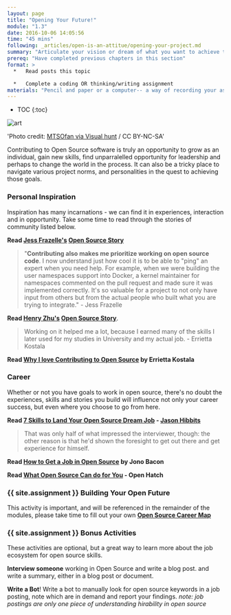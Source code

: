 ```yaml
---
layout: page
title: "Opening Your Future!"
module: "1.3"
date: 2016-10-06 14:05:56
time: "45 mins"
following: _articles/open-is-an-attitue/opening-your-project.md
summary: "Articulate your vision or dream of what you want to achieve through participation and leadership in open source, and experiment with expressing your vision in a short format."
prereq: "Have completed previous chapters in this section"
format: >
  *   Read posts this topic

  *   Complete a coding OR thinking/writing assignment
materials: "Pencil and paper or a computer-- a way of recording your assignment."
---
```


* TOC
{:toc}

![art]({{site.baseurl}}/img/art.jpg)

'Photo credit: [MTSOfan via Visual hunt](https://visualhunt.com/photo/86305/) /  CC BY-NC-SA'

Contributing to Open Source software is truly an opportunity to grow as an individual, gain new skills, find unparralelled opportunity for leadership and perhaps to change the world in the process.  It can also be a tricky place to navigate various project norms, and personalities in the quest to achieving those goals.

### Personal Inspiration

Inspiration has many incarnations - we can find it in experiences, interaction and in opportunity.  Take some time to read through the stories of community listed below.

**Read [Jess Frazelle's](https://twitter.com/jessfraz?lang=en) [Open Source Story](https://github.com/open-source/stories/jessfraz)**

>"**Contributing also makes me prioritize working on open source code**. I now understand just how cool it is to be able to "ping" an expert when you need help. For example, when we were building the user namespaces support into Docker, a kernel maintainer for namespaces commented on the pull request and made sure it was implemented correctly. It's so valuable for a project to not only have input from others but from the actual people who built what you are trying to integrate." - Jess Frazelle


**Read [Henry Zhu's](https://twitter.com/left_pad?lang=en) [Open Source Story](https://github.com/open-source/stories/hzoo)**.

>Working on it helped me a lot, because I earned many of the skills I later used for my studies in University and my actual job. - Errietta Kostala

**Read [Why I love Contributing to Open Source](https://www.errietta.me/blog/open-source/) by Errietta Kostala**

### Career
Whether or not you have goals to work in open source, there's no doubt the experiences, skills and stories you build will influence not only your career success, but even where you choose to go from here.

**Read [7 Skills to Land Your Open Source Dream Job](https://opensource.com/business/14/4/open-source-job-skills) - [Jason Hibbits](https://opensource.com/users/jhibbets)**

>That was only half of what impressed the interviewer, though: the other reason is that he'd shown the foresight to get out there and get experience for himself.

**Read [How to Get a Job in Open Source](http://www.techradar.com/news/world-of-tech/how-to-get-a-career-in-open-source-939324) by Jono Bacon**

**Read [What Open Source Can do for You](http://openhatch.org/blog/2013/what-contributing-to-open-source-can-give-back-to-you/) - Open Hatch**

### {{ site.assignment }} Building Your Open Future

This activity is important, and will be referenced in the remainder of the modules, please take time to fill out your own **[Open Source Career Map](https://docs.google.com/document/d/1u8G3cTYVBrSWcUIaU_m7Xixr3wlDS3rlBL4HvCzoPPw/edit#)**

### {{ site.assignment }}  Bonus Activities

These activities are optional, but a great way to learn more about the job ecosystem for open source skills.

**Interview someone** working in Open Source and write a blog post.
and write a summary, either in a blog post or document.

**Write a Bot**!  Write a bot to manually look for open source keywords in a job posting, note which are in demand and report your findings.  *note: job postings are only one piece of understanding hirability in open source*
